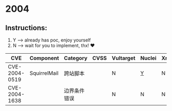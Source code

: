 # 2004

## Instructions:

1. Y --> already has poc, enjoy yourself
2. N --> wait for you to implement, thx! :heart:

| CVE | Component | Category | CVSS | Vultarget | Nuclei | Xray | pocsuite2 | pocsuite3 | goby | oneliner | others |
|-----|-----------|----------|------|-----------|--------|------|-----------|-----------|------|----------|-------|
| CVE-2004-0519 | SquirrelMail | 跨站脚本 |  | N | [Y](CVE-2004-0519/poc/nuclei/) | N | N | N | N | N | [Y](CVE-2004-0519/poc/others/) |
| CVE-2004-1638 |  | 边界条件错误 |  | N | N | N | [Y](CVE-2004-1638/poc/pocsuite2/) | N | N | N | [Y](CVE-2004-1638/poc/others/) |
